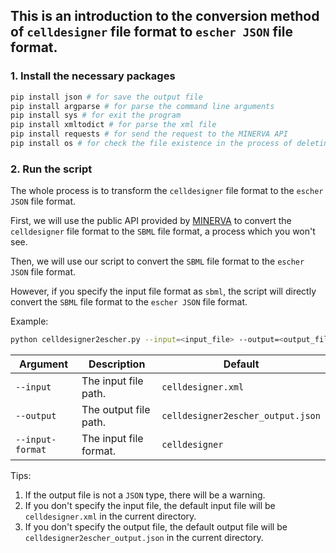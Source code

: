## This is an introduction to the conversion method of `celldesigner` file format to `escher JSON` file format.

### 1. Install the necessary packages

```bash
pip install json # for save the output file
pip install argparse # for parse the command line arguments
pip install sys # for exit the program
pip install xmltodict # for parse the xml file
pip install requests # for send the request to the MINERVA API
pip install os # for check the file existence in the process of deleting the temporary file
```

### 2. Run the script

The whole process is to transform the `celldesigner` file format to the `escher JSON` file format.

First, we will use the public API provided by [MINERVA](https://minerva.pages.uni.lu/doc/api/16.4/index.html) to convert
the `celldesigner` file format to the `SBML` file format, a process which you won't see.

Then, we will use our script to convert the `SBML` file format to the `escher JSON` file format.

However, if you specify the input file format as `sbml`, the script will directly convert the `SBML` file format to
the `escher JSON` file format.

Example:

```bash
python celldesigner2escher.py --input=<input_file> --output=<output_file> --input-format=<'celldesigner'|'sbml'>
```

| Argument         | Description            | Default                           |
|------------------|------------------------|-----------------------------------|
| `--input`        | The input file path.   | `celldesigner.xml`                |
| `--output`       | The output file path.  | `celldesigner2escher_output.json` |
| `--input-format` | The input file format. | `celldesigner`                    |

Tips:

1. If the output file is not a `JSON` type, there will be a warning.
2. If you don't specify the input file, the default input file will be `celldesigner.xml` in the current directory.
3. If you don't specify the output file, the default output file will be `celldesigner2escher_output.json` in the
   current directory.
